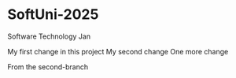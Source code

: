 # SoftUni-2025
Software Technology Jan


My first change in this project
My second change
One more change

From the second-branch
